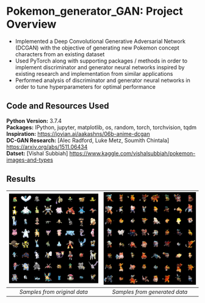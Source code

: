 # Pokemon_generator_GAN: Project Overview
* Implemented a Deep Convolutional Generative Adversarial Network (DCGAN) with the objective of generating new Pokemon concept characters from an existing dataset 
* Used PyTorch along with supporting packages / methods in order to implement discriminator and generator neural networks inspired by existing research and implementation from similar applications
* Performed analysis of discriminator and generator neural networks in order to tune hyperparameters for optimal performance

## Code and Resources Used
**Python Version:** 3.7.4 <br />
**Packages:** IPython, jupyter, matplotlib, os, random, torch, torchvision, tqdm <br />
**Inspiration:** https://jovian.ai/aakashns/06b-anime-dcgan <br />
**DC-GAN Research:** [Alec Radford, Luke Metz, Soumith Chintala] https://arxiv.org/abs/1511.06434 <br />
**Datset:** [Vishal Subbiah] https://www.kaggle.com/vishalsubbiah/pokemon-images-and-types <br /> 

## Results
![](data/pokemon_dataset_images.png)  |  ![](data/results.png)
:-------------------------:|:-------------------------:
*Samples from original data* |  *Samples from generated data*
